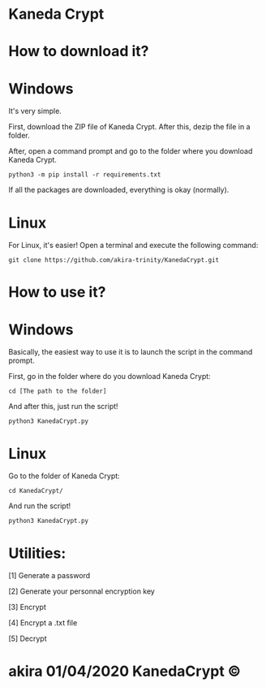 # Kaneda Crypt

# How to download it?

# Windows

It's very simple.

First, download the ZIP file of Kaneda Crypt. After this, dezip the file in a folder.

After, open a command prompt and go to the folder where you download Kaneda Crypt.

```
python3 -m pip install -r requirements.txt
```
If all the packages are downloaded, everything is okay (normally).

# Linux

For Linux, it's easier! Open a terminal and execute the following command:

```
git clone https://github.com/akira-trinity/KanedaCrypt.git
```

# How to use it?

# Windows

Basically, the easiest way to use it is to launch the script in the command prompt.

First, go in the folder where do you download Kaneda Crypt:

```
cd [The path to the folder]
```
And after this, just run the script!

```
python3 KanedaCrypt.py
```

# Linux

Go to the folder of Kaneda Crypt:

```
cd KanedaCrypt/
```

And run the script!

```
python3 KanedaCrypt.py
```

# Utilities:

[1] Generate a password

[2] Generate your personnal encryption key

[3] Encrypt

[4] Encrypt a .txt file

[5] Decrypt












# akira 01/04/2020  KanedaCrypt ©
